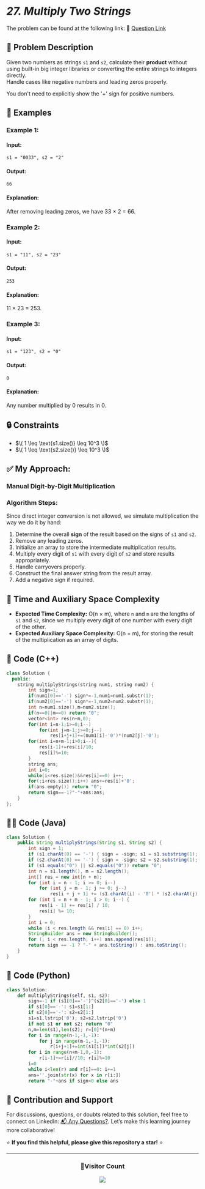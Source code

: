 # *27. Multiply Two Strings*

The problem can be found at the following link: 🔗 [Question Link](https://www.geeksforgeeks.org/problems/multiply-two-strings/1)

## **🧩 Problem Description**

Given two numbers as strings `s1` and `s2`, calculate their **product** without using built-in big integer libraries or converting the entire strings to integers directly.  
Handle cases like negative numbers and leading zeros properly.

You don't need to explicitly show the '+' sign for positive numbers.

## **📘 Examples**

### **Example 1:**

#### **Input:**
`s1 = "0033", s2 = "2"`

#### **Output:**
`66`

#### **Explanation:**
After removing leading zeros, we have 33 × 2 = 66.


### **Example 2:**

#### **Input:**
`s1 = "11", s2 = "23"`

#### **Output:**
`253`

#### **Explanation:**
11 × 23 = 253.


### **Example 3:**

#### **Input:**
`s1 = "123", s2 = "0"`

#### **Output:**
`0`

#### **Explanation:**
Any number multiplied by 0 results in 0.


## **🔒 Constraints**

- $\( 1 \leq \text{s1.size()} \leq 10^3 \)$  
- $\( 1 \leq \text{s2.size()} \leq 10^3 \)$  


## **✅ My Approach:**

### **Manual Digit-by-Digit Multiplication**

### **Algorithm Steps:**
Since direct integer conversion is not allowed, we simulate multiplication the way we do it by hand:

1. Determine the overall **sign** of the result based on the signs of `s1` and `s2`.
2. Remove any leading zeros.
3. Initialize an array to store the intermediate multiplication results.
4. Multiply every digit of `s1` with every digit of `s2` and store results appropriately.
5. Handle carryovers properly.
6. Construct the final answer string from the result array.
7. Add a negative sign if required.



## **🧮 Time and Auxiliary Space Complexity**

- **Expected Time Complexity:** O(n × m), where `n` and `m` are the lengths of `s1` and `s2`, since we multiply every digit of one number with every digit of the other.
- **Expected Auxiliary Space Complexity:** O(n + m), for storing the result of the multiplication as an array of digits.


## **🧠 Code (C++)**

```cpp
class Solution {
  public:
    string multiplyStrings(string num1, string num2) {
        int sign=1;
        if(num1[0]=='-') sign*=-1,num1=num1.substr(1);
        if(num2[0]=='-') sign*=-1,num2=num2.substr(1);
        int n=num1.size(),m=num2.size();
        if(n==0||m==0) return "0";
        vector<int> res(n+m,0);
        for(int i=n-1;i>=0;i--)
            for(int j=m-1;j>=0;j--)
                res[i+j+1]+=(num1[i]-'0')*(num2[j]-'0');
        for(int i=n+m-1;i>0;i--){
            res[i-1]+=res[i]/10;
            res[i]%=10;
        }
        string ans;
        int i=0;
        while(i<res.size()&&res[i]==0) i++;
        for(;i<res.size();i++) ans+=res[i]+'0';
        if(ans.empty()) return "0";
        return sign==-1?"-"+ans:ans;
    }
};
```

## **🧑‍💻 Code (Java)**

```java
class Solution {
    public String multiplyStrings(String s1, String s2) {
        int sign = 1;
        if (s1.charAt(0) == '-') { sign = -sign; s1 = s1.substring(1); }
        if (s2.charAt(0) == '-') { sign = -sign; s2 = s2.substring(1); }
        if (s1.equals("0") || s2.equals("0")) return "0";
        int n = s1.length(), m = s2.length();
        int[] res = new int[n + m];
        for (int i = n - 1; i >= 0; i--)
            for (int j = m - 1; j >= 0; j--)
                res[i + j + 1] += (s1.charAt(i) - '0') * (s2.charAt(j) - '0');
        for (int i = n + m - 1; i > 0; i--) {
            res[i - 1] += res[i] / 10;
            res[i] %= 10;
        }
        int i = 0;
        while (i < res.length && res[i] == 0) i++;
        StringBuilder ans = new StringBuilder();
        for (; i < res.length; i++) ans.append(res[i]);
        return sign == -1 ? "-" + ans.toString() : ans.toString();
    }
}
```


## **🐍 Code (Python)**

```python
class Solution:
    def multiplyStrings(self, s1, s2):
        sign=-1 if (s1[0]=='-')^(s2[0]=='-') else 1
        if s1[0]=='-': s1=s1[1:]
        if s2[0]=='-': s2=s2[1:]
        s1=s1.lstrip('0'); s2=s2.lstrip('0')
        if not s1 or not s2: return "0"
        n,m=len(s1),len(s2); r=[0]*(n+m)
        for i in range(n-1,-1,-1):
            for j in range(m-1,-1,-1):
                r[i+j+1]+=int(s1[i])*int(s2[j])
        for i in range(n+m-1,0,-1):
            r[i-1]+=r[i]//10; r[i]%=10
        i=0
        while i<len(r) and r[i]==0: i+=1
        ans=''.join(str(x) for x in r[i:])
        return "-"+ans if sign<0 else ans
```

## 🧠 Contribution and Support

For discussions, questions, or doubts related to this solution, feel free to connect on LinkedIn: [📬 Any Questions?](https://www.linkedin.com/in/patel-hetkumar-sandipbhai-8b110525a/). Let’s make this learning journey more collaborative!

⭐ **If you find this helpful, please give this repository a star!** ⭐

--- 

<div align="center">
  <h3><b>📍Visitor Count</b></h3>
</div>

<p align="center">
  <img src="https://profile-counter.glitch.me/Hunterdii/count.svg" />
</p>
